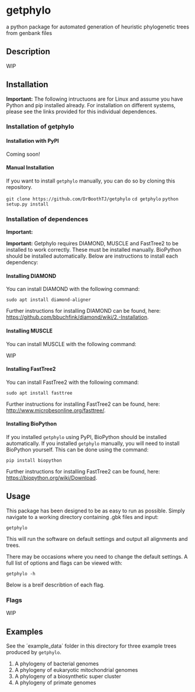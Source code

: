 # getphylo
a python package for automated generation of heuristic phylogenetic trees from genbank files

## Description
WIP

## Installation

**Important:** The following intructuons are for Linux and assume you have Python and pip installed already. For installation on different systems, please see the links provided for this individual dependences.

### Installation of getphylo

#### Installation with PyPI
Coming soon!

#### Manual Installation

If you want to install `getphylo` manually, you can do so by cloning this repository.

`git clone https://github.com/DrBoothTJ/getphylo`
`cd getphylo`
`python setup.py install`

### Installation of dependences
**Important:**

**Important:** Getphylo requires DIAMOND, MUSCLE and FastTree2 to be installed to work correctly. These must be installed manually. BioPython should be installed automatically. Below are instructions to install each dependency:

#### Installing DIAMOND

You can install DIAMOND with the following command:

`sudo apt install diamond-aligner`

Further instructions for installing DIAMOND can be found, here: https://github.com/bbuchfink/diamond/wiki/2.-Installation.


#### Installing MUSCLE

You can install MUSCLE with the following command:

WIP


#### Installing FastTree2

You can install FastTree2 with the following command:

`sudo apt install fasttree`

Further instructions for installing FastTree2 can be found, here: http://www.microbesonline.org/fasttree/.

#### Installing BioPython

If you installed `getphylo` using PyPI, BioPython should be installed automatically. If you installed `getphylo` manually, you will need to install BioPython yourself.
This can be done using the command:

`pip install biopython`

Further instructions for installing FastTree2 can be found, here: https://biopython.org/wiki/Download.


## Usage
This package has been designed to be as easy to run as possible. Simply navigate to a working directory containing .gbk files and input:

`getphylo`

This will run the software on default settings and output all alignments and trees.

There may be occasions where you need to change the default settings. A full list of options and flags can be viewed with:

`getphylo -h`

Below is a breif describtion of each flag.

### Flags
WIP

## Examples
See the ´example_data´ folder in this directory for three example trees produced by `getphylo`.

1. A phylogeny of bacterial genomes
2. A phylogeny of eukaryotic mitochondrial genomes
3. A phylogeny of a biosynthetic super cluster
4. A phylogeny of primate genomes
